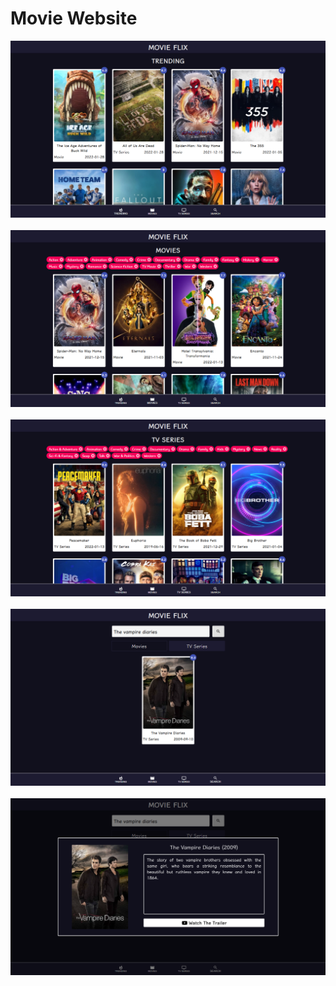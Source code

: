# Movie Website

<img src="./images/1.png">
&nbsp;
<img src="./images/2.png">
&nbsp;
<img src="./images/3.png">
&nbsp;
<img src="./images/4.png">
&nbsp;
<img src="./images/5.png">
